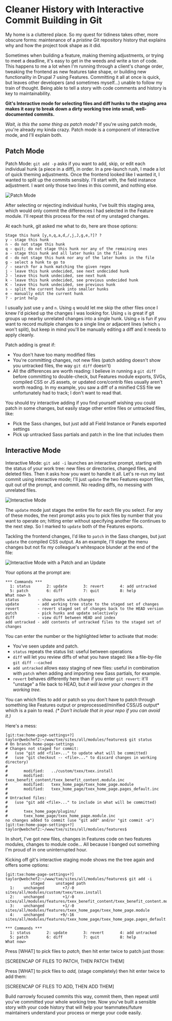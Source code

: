 # Cleaner History with Interactive Commit Building in Git

My home is a cluttered place. So my quest for tidiness takes other, more
obscure forms: maintenance of a _pristine_ Git repository history that explains
why and how the project took shape as it did.

Sometimes when building a feature, making theming adjustments, or trying to meet
a deadline, it's easy to get in the weeds and write a ton of code. This happens
to me a lot when I'm running through a client's change order, tweaking the frontend
as new features take shape, or building new functionality in Drupal 7
using Features. Committing it all at once is quick, but leaves other developers
(and sometimes myself...) unable to follow my train of thought. Being able to
tell a story with code comments and history is key to maintainability.

**Git's Interactive mode for selecting files and diff hunks to the staging area
makes it easy to break down a dirty working tree into small, well-documented
commits.**

_Wait, is this the same thing as patch mode?_ If you're using patch mode, you're
already my kinda crazy. Patch mode is a component of interactive mode, and I'll
explain both.

## Patch Mode

Patch Mode: `git add -p` asks if you want to add, skip, or edit each
individual hunk (a piece in a diff), in order. In a pre-launch rush, I made a
lot of quick theming adjustments. Once the frontend looked like I wanted it, I
wanted to split up the commits sensibly. I'll start with, the field instance
adjustment. I want only those two lines in this commit, and nothing else.

![Patch Mode](images/patch-mode.gif)

After selecting or rejecting individual hunks, I've built this staging area,
which would only commit the differences I had selected in the Feature module.
I'll repeat this process for the rest of my unstaged changes.

At each hunk, git asked me what to do, here are those options:

```
Stage this hunk [y,n,q,a,d,/,j,J,g,e,?]? ?
y - stage this hunk
n - do not stage this hunk
q - quit; do not stage this hunk nor any of the remaining ones
a - stage this hunk and all later hunks in the file
d - do not stage this hunk nor any of the later hunks in the file
g - select a hunk to go to
/ - search for a hunk matching the given regex
j - leave this hunk undecided, see next undecided hunk
J - leave this hunk undecided, see next hunk
k - leave this hunk undecided, see previous undecided hunk
K - leave this hunk undecided, see previous hunk
s - split the current hunk into smaller hunks
e - manually edit the current hunk
? - print help
```

I usually just use `y` and `n`. Using `q` would let me skip the other files once
I knew I'd picked up the changes I was looking for. Using `s` is great if git
groups up nearby unrelated changes into a single hunk. Using `e` is fun if you
want to record multiple changes to a single line or adjacent lines (which `s`
won't split), but keep in mind you'll be manually editing a diff and it needs to
apply cleanly.

Patch adding is great if:

- You don't have too many modified files
- You're committing changes, not new files (patch adding doesn't show you
  untracked files, the way `git diff` doesn't)
- All the differences are worth reading: I believe in running a `git diff`
  before committing to double-check, but Features module exports, SVGs, compiled
  CSS or JS assets, or updated core/contrib files usually aren't worth reading.
  In my example, you saw a diff of a minified CSS file we unfortunately had to
  track; I don't want to read that.

You should try interactive adding if you find yourself wishing you could patch
in some changes, but easily stage other entire files or untracked files, like:

- Pick the Sass changes, but just add all Field Instance or Panels exported settings
- Pick up untracked Sass partials and patch in the line that includes them

## Interactive Mode

Interactive Mode: `git add -i` launches an interactive prompt, starting with the
status of your work tree: new files or directories, changed files, and deleted
files. Then it asks how you want to handle it all. Let's re-run my last commit
using interactive mode; I'll just `update` the two Features export files, quit
out of the prompt, and commit. No reading diffs, no messing with unrelated
files.

![Interactive Mode](images/interactive-mode-1.gif)

The `update` mode just stages the entire file for each file you select. For any
of these modes, the next prompt asks you to pick files by number that you want
to operate on; hitting enter without specifying another file continues to the
next step. So I marked to `update` both of the Features exports.

Tackling the frontend changes, I'd like to `patch` in the Sass changes, but just
`update` the compiled CSS output. As an example, I'll stage the menu changes but
not fix my colleague's whitespace blunder at the end of the file:

![Interactive Mode with a Patch and an Update](images/interactive-mode-patch-and-update.gif)

Your options at the prompt are:

```
*** Commands ***
  1: status       2: update       3: revert       4: add untracked
  5: patch        6: diff         7: quit         8: help
What now> h
status        - show paths with changes
update        - add working tree state to the staged set of changes
revert        - revert staged set of changes back to the HEAD version
patch         - pick hunks and update selectively
diff          - view diff between HEAD and index
add untracked - add contents of untracked files to the staged set of changes
```

You can enter the number or the highlighted letter to activate that mode:

- You've seen update and patch.
- `status` repeats the status list: useful between operations
- `diff` will let you review diffs of what you have staged: like a file-by-file
  `git diff --cached`
- `add untracked` allows easy staging of new files: useful in combination with
  `patch` when adding and importing new Sass partials, for example.
- `revert` behaves differently here than if you enter `git revert`: it'll
  "unstage" a file back to HEAD, but _it will leave your changes in the working tree._

You can which files to add or patch so you don't have to patch
through something like Features output or preprocessed/minified CSS/JS output\*
which is a pain to read. _(\* Don't include that in your repo if you can avoid it.)_

Here's a mess:

```
[git:txe:home-page-settings+?] taylor@webchef2:~/www/txe/sites/all/modules/features$ git status
# On branch home-page-settings
# Changes not staged for commit:
#   (use "git add <file>..." to update what will be committed)
#   (use "git checkout -- <file>..." to discard changes in working directory)
#
#       modified:   ../custom/txex/txex.install
#       modified:   txex_benefit_content/txex_benefit_content.module.inc
#       modified:   txex_home_page/txex_home_page.module
#       modified:   txex_home_page/txex_home_page.pages_default.inc
#
# Untracked files:
#   (use "git add <file>..." to include in what will be committed)
#
#       txex_home_page/plugins/
#       txex_home_page/txex_home_page.module.inc
no changes added to commit (use "git add" and/or "git commit -a")
[git:txe:home-page-settings+?] taylor@webchef2:~/www/txe/sites/all/modules/features$
```

In short, I've got new files, changes in Features code on two features modules,
changes to module code... All because I banged out something I'm proud of in one
uninterrupted hour.

Kicking off git's interactive staging mode shows me the tree again and offers
some options:

```
[git:txe:home-page-settings+?] taylor@webchef2:~/www/txe/sites/all/modules/features$ git add -i
           staged     unstaged path
  1:    unchanged        +7/-0 sites/all/modules/custom/txex/txex.install
  2:    unchanged        +1/-0 sites/all/modules/features/txex_benefit_content/txex_benefit_content.module.inc
  3:    unchanged        +1/-0 sites/all/modules/features/txex_home_page/txex_home_page.module
  4:    unchanged       +9/-16 sites/all/modules/features/txex_home_page/txex_home_page.pages_default.inc

*** Commands ***
  1: status       2: update       3: revert       4: add untracked
  5: patch        6: diff         7: quit         8: help
What now>
```

Press [WHAT] to pick files to _patch,_ then hit enter twice to patch just those:

[SCREENCAP OF FILES TO PATCH, THEN PATCH THEM]

Press [WHAT] to pick files to _add,_ (stage completely) then hit enter twice to
add them:

[SCREENCAP OF FILES TO ADD, THEN ADD THEM]

Build narrowly focused commits this way, commit them, then repeat until you've
committed your whole working tree. Now you've built a sensible story with your
code history that will help your teammates/future maintainers understand
your process or merge your code easily.
